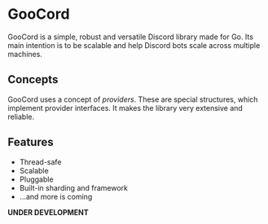 # GooCord
GooCord is a simple, robust and versatile Discord library made for Go.
Its main intention is to be scalable and help Discord bots scale across multiple
machines.
## Concepts
GooCord uses a concept of *providers*. These are special structures, which 
implement provider interfaces. It makes the library very extensive and reliable.
## Features
- Thread-safe
- Scalable
- Pluggable
- Built-in sharding and framework
- ...and more is coming

**UNDER DEVELOPMENT**
